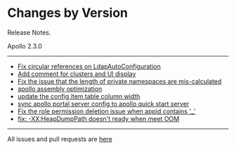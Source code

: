 Changes by Version
==================
Release Notes.

Apollo 2.3.0

------------------
* [Fix circular references on LdapAutoConfiguration](https://github.com/apolloconfig/apollo/pull/5055)
* [Add comment for clusters and UI display](https://github.com/apolloconfig/apollo/pull/5072)
* [Fix the issue that the length of private namespaces are mis-calculated](https://github.com/apolloconfig/apollo/pull/5078)
* [apollo assembly optimization](https://github.com/apolloconfig/apollo/pull/5035)
* [update the config item table column width](https://github.com/apolloconfig/apollo/pull/5131)
* [sync apollo portal server config to apollo quick start server](https://github.com/apolloconfig/apollo/pull/5134)
* [Fix the role permission deletion issue when appid contains '_'](https://github.com/apolloconfig/apollo/pull/5150)
* [fix: -XX:HeapDumpPath doesn't ready when meet OOM](https://github.com/apolloconfig/apollo/pull/5157)

------------------
All issues and pull requests are [here](https://github.com/apolloconfig/apollo/milestone/14?closed=1)
